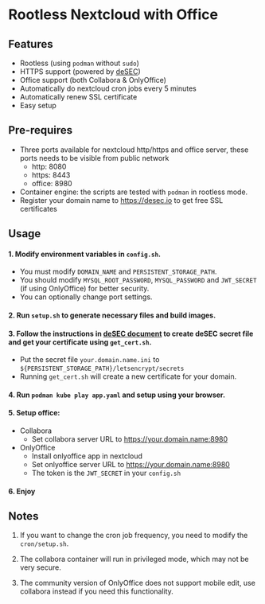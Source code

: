 # Rootless Nextcloud with Office

## Features
 - Rootless (using `podman` without `sudo`)
 - HTTPS support (powered by [deSEC](https://desec.io))
 - Office support (both Collabora & OnlyOffice)
 - Automatically do nextcloud cron jobs every 5 minutes
 - Automatically renew SSL certificate
 - Easy setup

## Pre-requires

 - Three ports available for nextcloud http/https and office server, these ports needs to be visible from public network
   - http: 8080
   - https: 8443
   - office: 8980
 - Container engine: the scripts are tested with `podman` in rootless mode.
 - Register your domain name to https://desec.io to get free SSL certificates

## Usage

 #### 1. Modify environment variables in `config.sh`.
  - You must modify `DOMAIN_NAME` and `PERSISTENT_STORAGE_PATH`.
  - You should modify `MYSQL_ROOT_PASSWORD`, `MYSQL_PASSWORD` and `JWT_SECRET` (if using OnlyOffice) for better security.
  - You can optionally change port settings.
 
 #### 2. Run `setup.sh` to generate necessary files and build images.
 
 #### 3. Follow the instructions in [deSEC document](https://pypi.org/project/certbot-dns-desec/) to create deSEC secret file and get your certificate using `get_cert.sh`.
  - Put the secret file `your.domain.name.ini` to `${PERSISTENT_STORAGE_PATH}/letsencrypt/secrets`
  - Running `get_cert.sh` will create a new certificate for your domain.
 
 #### 4. Run `podman kube play app.yaml` and setup using your browser.

 #### 5. Setup office:
   - Collabora
     - Set collabora server URL to https://your.domain.name:8980
   - OnlyOffice
     - Install onlyoffice app in nextcloud
     - Set onlyoffice server URL to https://your.domain.name:8980
     - The token is the `JWT_SECRET` in your `config.sh`

 #### 6. Enjoy

## Notes

 1. If you want to change the cron job frequency, you need to modify the `cron/setup.sh`.
 
 2. The collabora container will run in privileged mode, which may not be very secure.
 
 3. The community version of OnlyOffice does not support mobile edit, use collabora instead if you need this functionality.

